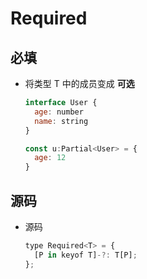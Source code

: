# Required

## 必填

+ 将类型 T 中的成员变成 **可选**

  ```js
  interface User {
    age: number
    name: string
  }

  const u:Partial<User> = {
    age: 12
  }
  ```

## 源码

+ 源码

  ```js
  type Required<T> = {
    [P in keyof T]-?: T[P];
  };
  ```
